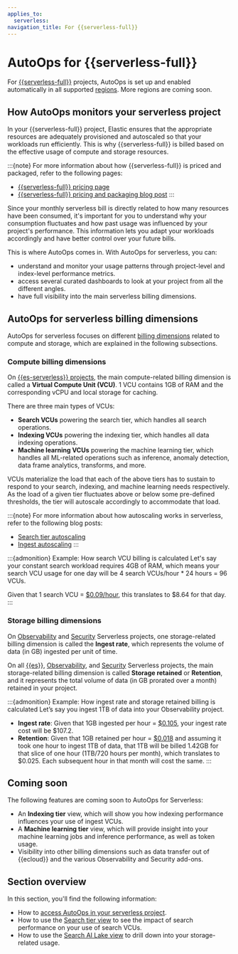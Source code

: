 ```yaml
---
applies_to:
  serverless:
navigation_title: For {{serverless-full}}
---
```


# AutoOps for {{serverless-full}}

For [{{serverless-full}}](/deploy-manage/deploy/elastic-cloud/serverless.md) projects, AutoOps is set up and enabled automatically in all supported [regions](ec-autoops-regions.md#autoops-for-serverless-full-regions). More regions are coming soon. 

## How AutoOps monitors your serverless project

In your {{serverless-full}} project, Elastic ensures that the appropriate resources are adequately provisioned and autoscaled so that your workloads run efficiently. This is why {{serverless-full}} is billed based on the effective usage of compute and storage resources.

:::{note} 
For more information about how {{serverless-full}} is priced and packaged, refer to the following pages:
* [{{serverless-full}} pricing page](https://www.elastic.co/pricing/serverless-search)
* [{{serverless-full}} pricing and packaging blog post](https://www.elastic.co/blog/elastic-cloud-serverless-pricing-packaging)
:::

Since your monthly serverless bill is directly related to how many resources have been consumed, it's important for you to understand why your consumption fluctuates and how past usage was influenced by your project's performance. This information lets you adapt your workloads accordingly and have better control over your future bills.

This is where AutoOps comes in. With AutoOps for serverless, you can:

* understand and monitor your usage patterns through project-level and index-level performance metrics.
* access several curated dashboards to look at your project from all the different angles.
* have full visibility into the main serverless billing dimensions.

## AutoOps for serverless billing dimensions

AutoOps for serverless focuses on different [billing dimensions](/deploy-manage/cloud-organization/billing/serverless-project-billing-dimensions.md) related to compute and storage, which are explained in the following subsections.

### Compute billing dimensions
On [{{es-serverless}} projects](/deploy-manage/cloud-organization/billing/elasticsearch-billing-dimensions.md), the main compute-related billing dimension is called a **Virtual Compute Unit (VCU)**. 1 VCU contains 1GB of RAM and the corresponding vCPU and local storage for caching. 

There are three main types of VCUs:
* **Search VCUs** powering the search tier, which handles all search operations.
* **Indexing VCUs** powering the indexing tier, which handles all data indexing operations.
* **Machine learning VCUs** powering the machine learning tier, which handles all ML-related operations such as inference, anomaly detection, data frame analytics, transforms, and more.

VCUs materialize the load that each of the above tiers has to sustain to respond to your search, indexing, and machine learning needs respectively. As the load of a given tier fluctuates above or below some pre-defined thresholds, the tier will autoscale accordingly to accommodate that load.

:::{note} 
For more information about how autoscaling works in serverless, refer to the following blog posts:
* [Search tier autoscaling](https://www.elastic.co/search-labs/blog/elasticsearch-serverless-tier-autoscaling)
* [Ingest autoscaling](https://www.elastic.co/search-labs/blog/elasticsearch-ingest-autoscaling)
:::

:::{admonition} Example: How search VCU billing is calculated
Let's say your constant search workload requires 4GB of RAM, which means your search VCU usage for one day will be 4 search VCUs/hour * 24 hours = 96 VCUs. 

Given that 1 search VCU = [$0.09/hour](https://www.elastic.co/pricing/serverless-search), this translates to $8.64 for that day.
:::

### Storage billing dimensions

On [Observability](/deploy-manage/cloud-organization/billing/elastic-observability-billing-dimensions.md) and [Security](/deploy-manage/cloud-organization/billing/security-billing-dimensions.md) Serverless projects, one storage-related billing dimension is called the **Ingest rate**, which represents the volume of data (in GB) ingested per unit of time.

On all [{{es}}](/deploy-manage/cloud-organization/billing/elasticsearch-billing-dimensions.md), [Observability](/deploy-manage/cloud-organization/billing/elastic-observability-billing-dimensions.md), and [Security](/deploy-manage/cloud-organization/billing/security-billing-dimensions.md) Serverless projects, the main storage-related billing dimension is called **Storage retained** or **Retention**, and it represents the total volume of data (in GB prorated over a month) retained in your project.

:::{admonition} Example: How ingest rate and storage retained billing is calculated
Let’s say you ingest 1TB of data into your Observability project.

* **Ingest rate**: Given that 1GB ingested per hour = [$0.105](https://www.elastic.co/pricing/serverless-observability), your ingest rate cost will be $107.2.
* **Retention**: Given that 1GB retained per hour = [$0.018](https://www.elastic.co/pricing/serverless-observability) and assuming it took one hour to ingest 1TB of data, that 1TB will be billed 1.42GB for that slice of one hour (1TB/720 hours per month), which translates to $0.025. Each subsequent hour in that month will cost the same.
:::

## Coming soon

The following features are coming soon to AutoOps for Serverless:

* An **Indexing tier** view, which will show you how indexing performance influences your use of ingest VCUs.
* A **Machine learning tier** view, which will provide insight into your machine learning jobs and inference performance, as well as token usage.
* Visibility into other billing dimensions such as data transfer out of {{ecloud}} and the various Observability and Security add-ons.

## Section overview 

In this section, you'll find the following information:

* How to [access AutoOps in your serverless project](access-autoops-for-serverless.md).
* How to use the [Search tier view](search-tier-view-autoops-serverless.md) to see the impact of search performance on your use of search VCUs.
* How to use the [Search AI Lake view](search-ai-lake-view-autoops-serverless.md) to drill down into your storage-related usage.

